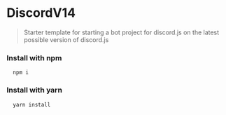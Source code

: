 # DiscordV14
> Starter template for starting a bot project for discord.js on the latest possible version of discord.js

### Install with npm
```
  npm i
```

### Install with yarn
```
  yarn install
```
